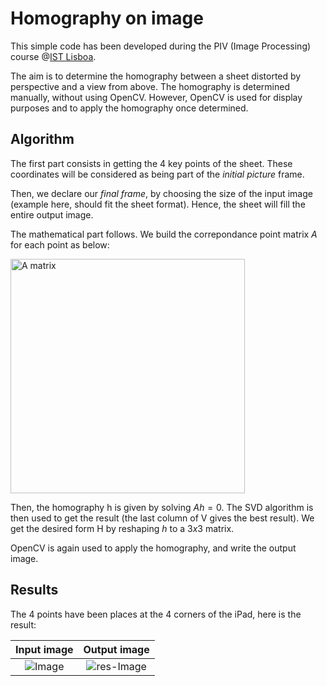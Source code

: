 # Homography on image

This simple code has been developed during the PIV (Image Processing) course @[IST Lisboa](https://tecnico.ulisboa.pt/).

The aim is to determine the homography between a sheet distorted by perspective and a view from above.
The homography is determined manually, without using OpenCV. However, OpenCV is used for display purposes and to apply 
the homography once determined.

## Algorithm

The first part consists in getting the 4 key points of the sheet. These coordinates will be considered as being part of
the *initial picture* frame.

Then, we declare our *final frame*, by choosing the size of the input image (example here, should fit the sheet format). Hence, the sheet will fill the entire 
output image.

The mathematical part follows. We build the correpondance point matrix $A$ for each point as below:

<img width="375" alt="A matrix" src="https://user-images.githubusercontent.com/14911193/206594293-f27e6af6-38c7-4fa8-8391-79e6def5ca1f.png">


Then, the homography h is given by solving $Ah=0$. The SVD algorithm is then used to get the result 
(the last column of V gives the best result).
We get the desired form H by reshaping $h$ to a $3x3$ matrix.

OpenCV is again used to apply the homography, and write the output image.

## Results
The 4 points have been places at the 4 corners of the iPad, here is the result:

| **Input image** | **Output image** |
|:---------------:|:----------------:|
| ![Image](https://user-images.githubusercontent.com/14911193/206594007-3165bf4c-c32b-4520-938b-b420da945fff.jpeg) |![res-Image](https://user-images.githubusercontent.com/14911193/206594045-8bfd4e7f-46cf-4f4d-a05c-dfe48b3653dd.jpeg)|

